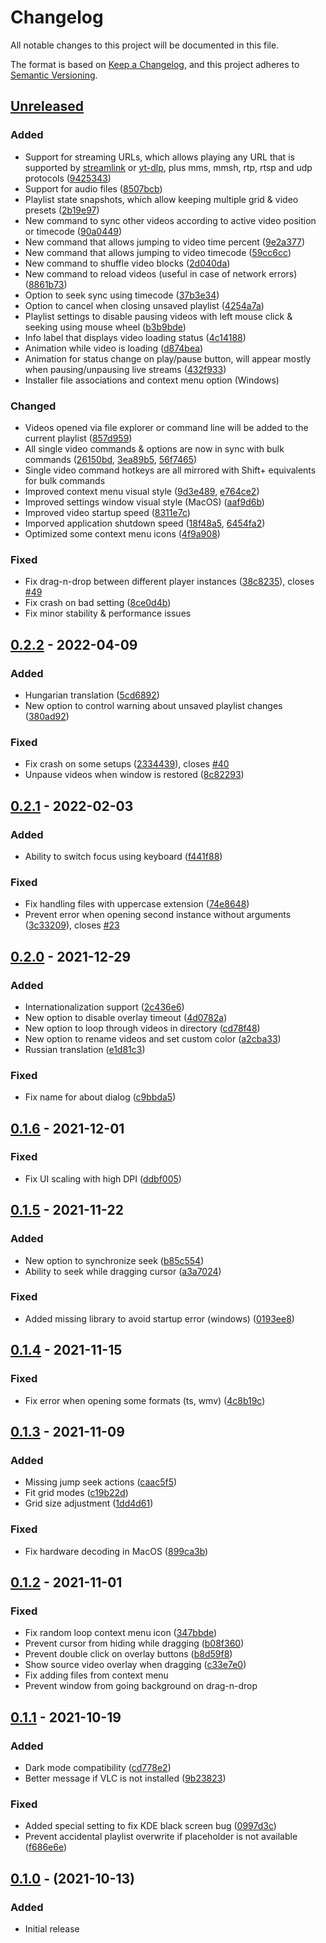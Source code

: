 # Changelog

All notable changes to this project will be documented in this file.

The format is based on [Keep a Changelog](https://keepachangelog.com/en/1.0.0/), and this project adheres to [Semantic Versioning](https://semver.org/spec/v2.0.0.html).

## [Unreleased]

### Added

- Support for streaming URLs, which allows playing any URL that is supported by [streamlink](https://github.com/streamlink/streamlink) or [yt-dlp](https://github.com/yt-dlp/yt-dlp), plus mms, mmsh, rtp, rtsp and udp protocols ([9425343](https://github.com/vzhd1701/gridplayer/commit/9425343450bc282aecbc1456cbc03c81d3e7d80e))
- Support for audio files ([8507bcb](https://github.com/vzhd1701/gridplayer/commit/8507bcb69ed4a1e708036f6ab896d92e770acc60))
- Playlist state snapshots, which allow keeping multiple grid & video presets ([2b19e97](https://github.com/vzhd1701/gridplayer/commit/2b19e97bc9bfe0e22b507ec87d36a8b05f7ec9a0))
- New command to sync other videos according to active video position or timecode ([90a0449](https://github.com/vzhd1701/gridplayer/commit/90a04498ef84d55ec373c5f827a4d86f8278a03e))
- New command that allows jumping to video time percent ([9e2a377](https://github.com/vzhd1701/gridplayer/commit/9e2a3777ccab1ab3636ea1fcad0bd61f8a5ace51))
- New command that allows jumping to video timecode ([59cc6cc](https://github.com/vzhd1701/gridplayer/commit/59cc6cc8cfb9cf12aafefcbcb14226fd865746b5))
- New command to shuffle video blocks ([2d040da](https://github.com/vzhd1701/gridplayer/commit/2d040da20c0fa35b72dfa34a8908211f2a402e87))
- New command to reload videos (useful in case of network errors) ([8861b73](https://github.com/vzhd1701/gridplayer/commit/8861b73e806c21db3318a9730a00f116696c6734))
- Option to seek sync using timecode ([37b3e34](https://github.com/vzhd1701/gridplayer/commit/37b3e34b9792e5a5ea5f36942bd6e51512d2270e))
- Option to cancel when closing unsaved playlist ([4254a7a](https://github.com/vzhd1701/gridplayer/commit/4254a7a272292bcefae9510b5f642a6128bc0f59))
- Playlist settings to disable pausing videos with left mouse click & seeking using mouse wheel ([b3b9bde](https://github.com/vzhd1701/gridplayer/commit/b3b9bde5de3df485c211384a4b5318a0ded8d994))
- Info label that displays video loading status ([4c14188](https://github.com/vzhd1701/gridplayer/commit/4c141886fa3535b91bd546cce1418a73878bfdec))
- Animation while video is loading ([d874bea](https://github.com/vzhd1701/gridplayer/commit/d874bea367a2130dcbd20b7952a5ddb628201a13))
- Animation for status change on play/pause button, will appear mostly when pausing/unpausing live streams ([432f933](https://github.com/vzhd1701/gridplayer/commit/432f93392336c8d6ed0effc66e7a09718e583bf0))
- Installer file associations and context menu option (Windows)

### Changed

- Videos opened via file explorer or command line will be added to the current playlist ([857d959](https://github.com/vzhd1701/gridplayer/commit/857d959727abf9e41578618030481c6fd0f662a3))
- All single video commands & options are now in sync with bulk commands ([26150bd](https://github.com/vzhd1701/gridplayer/commit/26150bd3d680beb1c3f8d345afed1887b71dadd0), [3ea89b5](https://github.com/vzhd1701/gridplayer/commit/3ea89b5fb1bd1560d4a4db600a686bed2f99212b), [56f7465](https://github.com/vzhd1701/gridplayer/commit/56f7465d6a770d45a3399fde8316ee2a30876135))
- Single video command hotkeys are all mirrored with Shift+ equivalents for bulk commands
- Improved context menu visual style ([9d3e489](https://github.com/vzhd1701/gridplayer/commit/9d3e48967c65c37a63f7d25e2afe3c05eac10832), [e764ce2](https://github.com/vzhd1701/gridplayer/commit/e764ce2ea18c2700150c1a429e95d85e1f58f578))
- Improved settings window visual style (MacOS) ([aaf9d6b](https://github.com/vzhd1701/gridplayer/commit/aaf9d6b3fcfdf2ab4928eefb26007261b8046c15))
- Improved video startup speed ([8311e7c](https://github.com/vzhd1701/gridplayer/commit/8311e7ce352039db9b81efd2553e662d16d81d64))
- Imporved application shutdown speed ([18f48a5](https://github.com/vzhd1701/gridplayer/commit/18f48a5a7d8d53f13170347abad46d5bebc005a1), [6454fa2](https://github.com/vzhd1701/gridplayer/commit/6454fa290eea0e0ecaaee7983758d78d1c58d9c0))
- Optimized some context menu icons ([4f9a908](https://github.com/vzhd1701/gridplayer/commit/4f9a9085f5c0646eaf6847fd72421de5fd30f0d0))

### Fixed

- Fix drag-n-drop between different player instances ([38c8235](https://github.com/vzhd1701/gridplayer/commit/38c82353f966c8abb32aa98be62a0d1714a2af1d)), closes [#49](https://github.com/vzhd1701/gridplayer/issues/49)
- Fix crash on bad setting ([8ce0d4b](https://github.com/vzhd1701/gridplayer/commit/8ce0d4b5c539079cc6dbc7ee8ea76ecbb7098108))
- Fix minor stability & performance issues

## [0.2.2] - 2022-04-09

### Added

- Hungarian translation ([5cd6892](https://github.com/vzhd1701/gridplayer/commit/5cd68929ce72954738005f044a77b956298c71cc))
- New option to control warning about unsaved playlist changes ([380ad92](https://github.com/vzhd1701/gridplayer/commit/380ad9219254edc588d939eadd2a6f1d041ab0a0))

### Fixed

- Fix crash on some setups ([2334439](https://github.com/vzhd1701/gridplayer/commit/233443916c5727a8f287bf18e8ca47dcd8a2f6bf)), closes [#40](https://github.com/vzhd1701/gridplayer/issues/40)
- Unpause videos when window is restored ([8c82293](https://github.com/vzhd1701/gridplayer/commit/8c82293c8e3b77dc65f4124cfd8e85979046f1a9))

## [0.2.1] - 2022-02-03

### Added

- Ability to switch focus using keyboard ([f441f88](https://github.com/vzhd1701/gridplayer/commit/f441f88569db3548c0bd5f1825f4622b6de8ace0))

### Fixed

- Fix handling files with uppercase extension ([74e8648](https://github.com/vzhd1701/gridplayer/commit/74e8648b68ecc8ad2b20846570d7ac49897211f5))
- Prevent error when opening second instance without arguments ([3c33209](https://github.com/vzhd1701/gridplayer/commit/3c33209dd427a0de8cb55cb05075341ea3c81759)), closes [#23](https://github.com/vzhd1701/gridplayer/issues/23)

## [0.2.0] - 2021-12-29

### Added

- Internationalization support ([2c436e6](https://github.com/vzhd1701/gridplayer/commit/2c436e60c66101405204520c164f0a9f460d110e))
- New option to disable overlay timeout ([4d0782a](https://github.com/vzhd1701/gridplayer/commit/4d0782aa1ee46c20068bc9022ac2cee6e8c9a966))
- New option to loop through videos in directory ([cd78f48](https://github.com/vzhd1701/gridplayer/commit/cd78f48ff0466226951a5e4449e66f4cbad84d8e))
- New option to rename videos and set custom color ([a2cba33](https://github.com/vzhd1701/gridplayer/commit/a2cba335c7cc45995b4d5f204cff1b1b5d8b36f7))
- Russian translation ([e1d81c3](https://github.com/vzhd1701/gridplayer/commit/e1d81c33bdd29fcd3b045dc01f0deef707f738ce))

### Fixed

- Fix name for about dialog ([c9bbda5](https://github.com/vzhd1701/gridplayer/commit/c9bbda5ca2088352c67444c4442953e8c411d4a9))

## [0.1.6] - 2021-12-01

### Fixed

- Fix UI scaling with high DPI ([ddbf005](https://github.com/vzhd1701/gridplayer/commit/ddbf005447971b631e8fc5aebceb982a2ee5fd3c))

## [0.1.5] - 2021-11-22

### Added

- New option to synchronize seek ([b85c554](https://github.com/vzhd1701/gridplayer/commit/b85c554b6086e127e71df390bf59ef9c62225a1d))
- Ability to seek while dragging cursor ([a3a7024](https://github.com/vzhd1701/gridplayer/commit/a3a7024834a9a152e178099cd53183ec485bd854))

### Fixed

- Added missing library to avoid startup error (windows) ([0193ee8](https://github.com/vzhd1701/gridplayer/commit/0193ee870102dbf909b2bd6dc9127d5a260c9c15))

## [0.1.4] - 2021-11-15

### Fixed

- Fix error when opening some formats (ts, wmv) ([4c8b19c](https://github.com/vzhd1701/gridplayer/commit/4c8b19cba10050fb775a8c82b69099894905560a))

## [0.1.3] - 2021-11-09

### Added

- Missing jump seek actions ([caac5f5](https://github.com/vzhd1701/gridplayer/commit/caac5f5f6d924ecf6de530d90827ed4e641afb46))
- Fit grid modes ([c19b22d](https://github.com/vzhd1701/gridplayer/commit/c19b22d725ed0137e5cdcb6bd3aa187392f9584a))
- Grid size adjustment ([1dd4d61](https://github.com/vzhd1701/gridplayer/commit/1dd4d6116880c0ae12b14dbfa0d8a198493e125f))

### Fixed

- Fix hardware decoding in MacOS ([899ca3b](https://github.com/vzhd1701/gridplayer/commit/899ca3b97aafa93a72dd3c8c5fa7c7b696e3ebdf))

## [0.1.2] - 2021-11-01

### Fixed

- Fix random loop context menu icon ([347bbde](https://github.com/vzhd1701/gridplayer/commit/347bbde7e47dc4dbe7915f17f9a591a87c86f754))
- Prevent cursor from hiding while dragging ([b08f360](https://github.com/vzhd1701/gridplayer/commit/b08f3607f6d186ed7b9c8f1b5eab69f82862ee48))
- Prevent double click on overlay buttons ([b8d59f8](https://github.com/vzhd1701/gridplayer/commit/b8d59f8a59a1f94b20038d504ae8815bb797f314))
- Show source video overlay when dragging ([c33e7e0](https://github.com/vzhd1701/gridplayer/commit/c33e7e0305f448f1ea57d96aed0537227fbe1f8e))
- Fix adding files from context menu
- Prevent window from going background on drag-n-drop

## [0.1.1] - 2021-10-19

### Added

- Dark mode compatibility ([cd778e2](https://github.com/vzhd1701/gridplayer/commit/cd778e2b3841cfb0d2c28a74ee8134f43009c072))
- Better message if VLC is not installed ([9b23823](https://github.com/vzhd1701/gridplayer/commit/9b23823864a102715d48d6fb149cbf2469ff6673))

### Fixed

- Added special setting to fix KDE black screen bug ([0997d3c](https://github.com/vzhd1701/gridplayer/commit/0997d3c377219b085c3088825a8a2d4ff34b6384))
- Prevent accidental playlist overwrite if placeholder is not available ([f686e6e](https://github.com/vzhd1701/gridplayer/commit/f686e6e05031764f262ce74e20ec43e6589387be))

## [0.1.0] - (2021-10-13)

### Added

- Initial release

[Unreleased]: https://github.com/vzhd1701/gridplayer/compare/v0.2.2...HEAD
[0.2.2]: https://github.com/vzhd1701/gridplayer/compare/v0.2.1...v0.2.2
[0.2.1]: https://github.com/vzhd1701/gridplayer/compare/v0.2.0...v0.2.1
[0.2.0]: https://github.com/vzhd1701/gridplayer/compare/v0.1.6...v0.2.0
[0.1.6]: https://github.com/vzhd1701/gridplayer/compare/v0.1.5...v0.1.6
[0.1.5]: https://github.com/vzhd1701/gridplayer/compare/v0.1.4...v0.1.5
[0.1.4]: https://github.com/vzhd1701/gridplayer/compare/v0.1.3...v0.1.4
[0.1.3]: https://github.com/vzhd1701/gridplayer/compare/v0.1.2...v0.1.3
[0.1.2]: https://github.com/vzhd1701/gridplayer/compare/v0.1.1...v0.1.2
[0.1.1]: https://github.com/vzhd1701/gridplayer/compare/v0.1.0...v0.1.1
[0.1.0]: https://github.com/vzhd1701/gridplayer/releases/tag/v0.0.1
